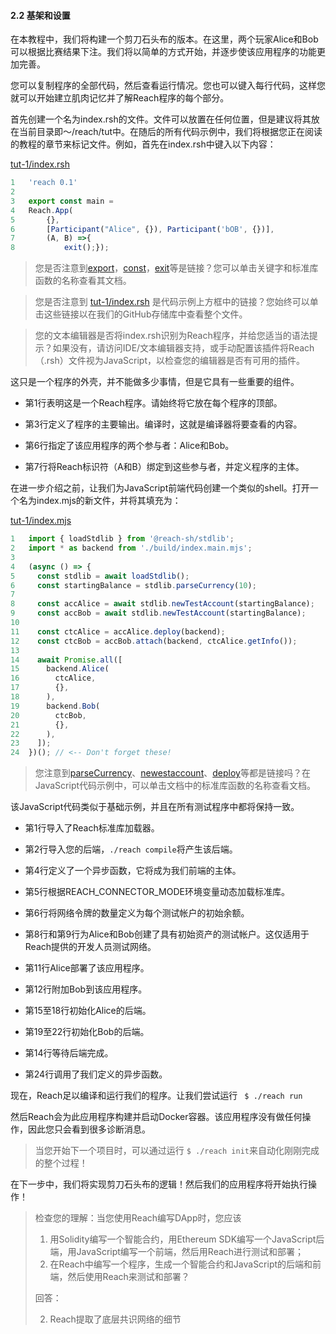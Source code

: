 #### 2.2 基架和设置

在本教程中，我们将构建一个剪刀石头布的版本。在这里，两个玩家Alice和Bob可以根据比赛结果下注。我们将以简单的方式开始，并逐步使该应用程序的功能更加完善。

您可以复制程序的全部代码，然后查看运行情况。您也可以键入每行代码，这样您就可以开始建立肌肉记忆并了解Reach程序的每个部分。

首先创建一个名为index.rsh的文件。文件可以放置在任何位置，但是建议将其放在当前目录即〜/reach/tut中。在随后的所有代码示例中，我们将根据您正在阅读的教程的章节来标记文件。例如，首先在index.rsh中键入以下内容：

[tut-1/index.rsh](https://github.com/reach-sh/reach-lang/blob/master/examples/tut-1/index.rsh)
```js
1   'reach 0.1'
2
3   export const main =
4   Reach.App(
5       {},
6       [Participant("Alice", {}), Participant('bOB', {})],
7       (A, B) =>{
8           exit();});
```

>您是否注意到[export](https://docs.reach.sh/ref-programs-module.html#%28reach._%28%28export%29%29%29)，[const](https://docs.reach.sh/ref-programs-compute.html#%28reach._%28%28const%29%29%29)，[exit](https://docs.reach.sh/ref-programs-step.html#%28reach._%28%28exit%29%29%29)等是链接？您可以单击关键字和标准库函数的名称查看其文档。

>您是否注意到 [tut-1/index.rsh](https://github.com/reach-sh/reach-lang/blob/master/examples/tut-1/index.rsh) 是代码示例上方框中的链接？您始终可以单击这些链接以在我们的GitHub存储库中查看整个文件。

>您的文本编辑器是否将index.rsh识别为Reach程序，并给您适当的语法提示？如果没有，请访问IDE/文本编辑器支持，或手动配置该插件将Reach（.rsh）文件视为JavaScript，以检查您的编辑器是否有可用的插件。

这只是一个程序的外壳，并不能做多少事情，但是它具有一些重要的组件。

- 第1行表明这是一个Reach程序。请始终将它放在每个程序的顶部。

- 第3行定义了程序的主要输出。编译时，这就是编译器将要查看的内容。

- 第6行指定了该应用程序的两个参与者：Alice和Bob。

- 第7行将Reach标识符（A和B）绑定到这些参与者，并定义程序的主体。

在进一步介绍之前，让我们为JavaScript前端代码创建一个类似的shell。打开一个名为index.mjs的新文件，并将其填充为：

[tut-1/index.mjs](https://github.com/reach-sh/reach-lang/blob/master/examples/tut-1/index.mjs)
```js
1   import { loadStdlib } from '@reach-sh/stdlib';
2   import * as backend from './build/index.main.mjs';
3   
4   (async () => {
5     const stdlib = await loadStdlib();
6     const startingBalance = stdlib.parseCurrency(10);
7
8     const accAlice = await stdlib.newTestAccount(startingBalance);
9     const accBob = await stdlib.newTestAccount(startingBalance);
10
11    const ctcAlice = accAlice.deploy(backend);
12    const ctcBob = accBob.attach(backend, ctcAlice.getInfo());
13
14    await Promise.all([
15      backend.Alice(
16        ctcAlice,
17        {},
18      ),
19      backend.Bob(
20        ctcBob,
21        {},
22      ),
23    ]);
24  })(); // <-- Don't forget these!
```
> 您注意到[parseCurrency](https://docs.reach.sh/ref-backend-js.html#%28javascript._%28%28parse.Currency%29%29%29)、[newestaccount](https://docs.reach.sh/ref-backend-js.html#%28javascript._%28%28new.Test.Account%29%29%29)、[deploy](https://docs.reach.sh/ref-backend-js.html#%28javascript._%28%28deploy%29%29%29)等都是链接吗？在JavaScript代码示例中，可以单击文档中的标准库函数的名称查看文档。

该JavaScript代码类似于基础示例，并且在所有测试程序中都将保持一致。

- 第1行导入了Reach标准库加载器。

- 第2行导入您的后端，`./reach compile`将产生该后端。

- 第4行定义了一个异步函数，它将成为我们前端的主体。

- 第5行根据REACH_CONNECTOR_MODE环境变量动态加载标准库。

- 第6行将网络令牌的数量定义为每个测试帐户的初始余额。

- 第8行和第9行为Alice和Bob创建了具有初始资产的测试帐户。这仅适用于Reach提供的开发人员测试网络。

- 第11行Alice部署了该应用程序。

- 第12行附加Bob到该应用程序。

- 第15至18行初始化Alice的后端。

- 第19至22行初始化Bob的后端。

- 第14行等待后端完成。

- 第24行调用了我们定义的异步函数。

现在，Reach足以编译和运行我们的程序。让我们尝试运行
` $ ./reach run`

然后Reach会为此应用程序构建并启动Docker容器。该应用程序没有做任何操作，因此您只会看到很多诊断消息。

> 当您开始下一个项目时，可以通过运行 `$ ./reach init`来自动化刚刚完成的整个过程！

在下一步中，我们将实现剪刀石头布的逻辑！然后我们的应用程序将开始执行操作！

> 检查您的理解：当您使用Reach编写DApp时，您应该
> 1. 用Solidity编写一个智能合约，用Ethereum SDK编写一个JavaScript后端，用JavaScript编写一个前端，然后用Reach进行测试和部署；
> 2. 在Reach中编写一个程序，生成一个智能合约和JavaScript的后端和前端，然后使用Reach来测试和部署？
> 
> 回答：
> 
> 2. Reach提取了底层共识网络的细节
